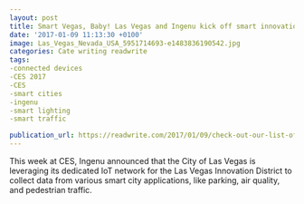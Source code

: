 ```yaml
---
layout: post
title: Smart Vegas, Baby! Las Vegas and Ingenu kick off smart innovation district
date: '2017-01-09 11:13:30 +0100'
image: Las_Vegas_Nevada_USA_5951714693-e1483836190542.jpg
categories: Cate writing readwrite
tags:
-connected devices
-CES 2017
-CES
-smart cities
-ingenu
-smart lighting
-smart traffic

publication_url: https://readwrite.com/2017/01/09/check-out-our-list-of-tech-hits-and-misses-from-ces-2017-dl1/
---
```

This week at CES, Ingenu announced that the City of Las Vegas is leveraging its dedicated IoT network for the Las Vegas Innovation District to collect data from various smart city applications, like parking, air quality, and pedestrian traffic.
